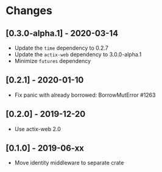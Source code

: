 # Changes

## [0.3.0-alpha.1] - 2020-03-14

* Update the `time` dependency to 0.2.7
* Update the `actix-web` dependency to 3.0.0-alpha.1
* Minimize `futures` dependency

## [0.2.1] - 2020-01-10

* Fix panic with already borrowed: BorrowMutError #1263

## [0.2.0] - 2019-12-20

* Use actix-web 2.0

## [0.1.0] - 2019-06-xx

* Move identity middleware to separate crate
